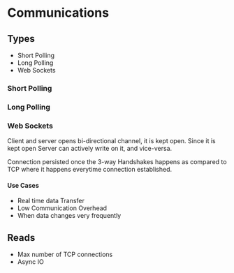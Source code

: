 # Communications

## Types
- Short Polling
- Long Polling
- Web Sockets

### Short Polling

### Long Polling

### Web Sockets
Client and server opens bi-directional channel, it is kept open. Since it is kept open
Server can actively write on it, and vice-versa.

Connection persisted once the 3-way Handshakes happens as compared to TCP where it happens
everytime connection established.

#### Use Cases
- Real time data Transfer
- Low Communication Overhead
- When data changes very frequently


## Reads
- Max number of TCP connections
- Async IO